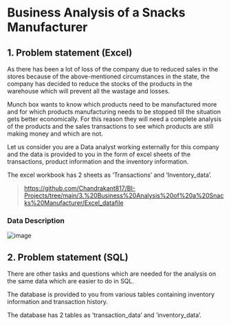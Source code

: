 # Business Analysis of a Snacks Manufacturer

## 1. Problem statement (Excel)
As there has been a lot of loss of the company due to reduced sales in the stores because of the above-mentioned circumstances in the state, the company has decided to reduce the stocks of the products in the warehouse which will prevent all the wastage and losses.

Munch box wants to know which products need to be manufactured more and for which products manufacturing needs to be stopped till the situation gets better economically. For this reason they will need a complete analysis of the products and the sales transactions to see which products are still making money and which are not.

Let us consider you are a Data analyst working externally for this company and the data is provided to you in the form of excel sheets of the transactions, product information and the inventory information.

The excel workbook has 2 sheets as ‘Transactions’ and ‘Inventory_data’.
> https://github.com/Chandrakant817/BI-Projects/tree/main/3.%20Business%20Analysis%20of%20a%20Snacks%20Manufacturer/Excel_datafile

### Data Description

![image](https://user-images.githubusercontent.com/69152112/236456802-adc23bf1-3bcb-4460-b4f0-0ff9d7487121.png)


## 2. Problem statement (SQL)
There are other tasks and questions which are needed for the analysis on the same data which are easier to do in SQL.

The database is provided to you from various tables containing inventory information and transaction history.

The database has 2 tables as ‘transaction_data’ and ‘inventory_data’.


